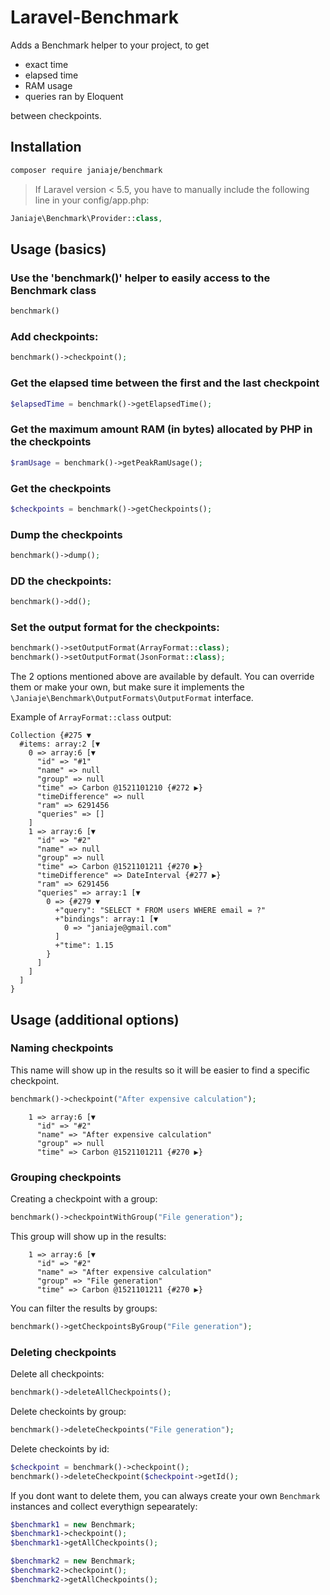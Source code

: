 # Laravel-Benchmark

Adds a Benchmark helper to your project, to get
 * exact time
 * elapsed time
 * RAM usage
 * queries ran by Eloquent

between checkpoints.

## Installation

```bash
composer require janiaje/benchmark
```

> If Laravel version < 5.5, you have to manually include the following line in your config/app.php:
```php
Janiaje\Benchmark\Provider::class,
```

## Usage (basics)

### Use the 'benchmark()' helper to easily access to the Benchmark class
```php
benchmark()
```

### Add checkpoints:
```php
benchmark()->checkpoint();
```

### Get the elapsed time between the first and the last checkpoint
```php
$elapsedTime = benchmark()->getElapsedTime();
```

### Get the maximum amount RAM (in bytes) allocated by PHP in the checkpoints
```php
$ramUsage = benchmark()->getPeakRamUsage();
```

### Get the checkpoints
```php
$checkpoints = benchmark()->getCheckpoints();
```

### Dump the checkpoints
```php
benchmark()->dump();
```

### DD the checkpoints:
```php
benchmark()->dd();
```

### Set the output format for the checkpoints:
```php
benchmark()->setOutputFormat(ArrayFormat::class);
benchmark()->setOutputFormat(JsonFormat::class);
```
The 2 options mentioned above are available by default.
You can override them or make your own,
but make sure it implements the `\Janiaje\Benchmark\OutputFormats\OutputFormat` interface.

Example of `ArrayFormat::class` output: 
```text
Collection {#275 ▼
  #items: array:2 [▼
    0 => array:6 [▼
      "id" => "#1"
      "name" => null
      "group" => null
      "time" => Carbon @1521101210 {#272 ▶}
      "timeDifference" => null
      "ram" => 6291456
      "queries" => []
    ]
    1 => array:6 [▼
      "id" => "#2"
      "name" => null
      "group" => null
      "time" => Carbon @1521101211 {#270 ▶}
      "timeDifference" => DateInterval {#277 ▶}
      "ram" => 6291456
      "queries" => array:1 [▼
        0 => {#279 ▼
          +"query": "SELECT * FROM users WHERE email = ?"
          +"bindings": array:1 [▼
            0 => "janiaje@gmail.com"
          ]
          +"time": 1.15
        }
      ]
    ]
  ]
}
```

## Usage (additional options)

### Naming checkpoints
This name will show up in the results so it will be easier to find a specific checkpoint.
```php
benchmark()->checkpoint("After expensive calculation");
```

```text
    1 => array:6 [▼
      "id" => "#2"
      "name" => "After expensive calculation"
      "group" => null
      "time" => Carbon @1521101211 {#270 ▶}
```

### Grouping checkpoints
Creating a checkpoint with a group:
```php
benchmark()->checkpointWithGroup("File generation");
```

This group will show up in the results:
```text
    1 => array:6 [▼
      "id" => "#2"
      "name" => "After expensive calculation"
      "group" => "File generation"
      "time" => Carbon @1521101211 {#270 ▶}
```

You can filter the results by groups:
```php
benchmark()->getCheckpointsByGroup("File generation");
```

### Deleting checkpoints

Delete all checkpoints:
```php
benchmark()->deleteAllCheckpoints();
```

Delete checkoints by group:
```php
benchmark()->deleteCheckpoints("File generation");
```

Delete checkoints by id:
```php
$checkpoint = benchmark()->checkpoint();
benchmark()->deleteCheckpoint($checkpoint->getId();
```

If you dont want to delete them,
you can always create your own `Benchmark` instances and collect everythign sepearately:
```php
$benchmark1 = new Benchmark;
$benchmark1->checkpoint();
$benchmark1->getAllCheckpoints();

$benchmark2 = new Benchmark;
$benchmark2->checkpoint();
$benchmark2->getAllCheckpoints();
```